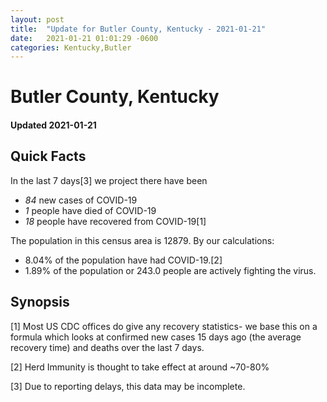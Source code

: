 ```yaml
---
layout: post
title:  "Update for Butler County, Kentucky - 2021-01-21"
date:   2021-01-21 01:01:29 -0600
categories: Kentucky,Butler
---
```


# Butler County, Kentucky
#### Updated 2021-01-21

## Quick Facts

In the last 7 days[3] we project there have been
- *84* new cases of COVID-19
- *1* people have died of COVID-19
- *18* people have recovered from COVID-19[1]

The population in this census area is 12879. By our calculations:
- 8.04% of the population have had COVID-19.[2]
- 1.89% of the population or 243.0 people are actively fighting the virus.

## Synopsis




[1] Most US CDC offices do give any recovery statistics- we base this on a formula which looks at confirmed new cases
15 days ago (the average recovery time) and deaths over the last 7 days.

[2] Herd Immunity is thought to take effect at around ~70-80%

[3] Due to reporting delays, this data may be incomplete.
 
    